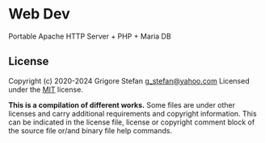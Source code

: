 # Web Dev

Portable Apache HTTP Server + PHP + Maria DB

## License

Copyright (c) 2020-2024 Grigore Stefan <g_stefan@yahoo.com>
Licensed under the [MIT](LICENSE) license.

**This is a compilation of different works.**
Some files are under other licenses and carry additional requirements and copyright information.
This can be indicated in the license file, license or copyright comment block of the source file or/and binary file help commands.

